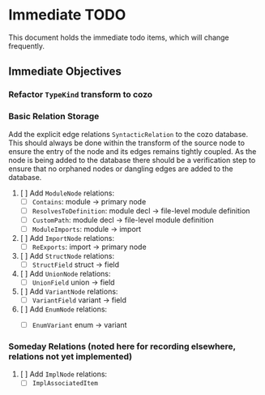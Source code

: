 # Immediate TODO

This document holds the immediate todo items, which will change frequently.

## Immediate Objectives

### Refactor `TypeKind` transform to cozo



### Basic Relation Storage

Add the explicit edge relations `SyntacticRelation` to the cozo database. This should always be done within the transform of the source node to ensure the entry of the node and its edges remains tightly coupled. As the node is being added to the database there should be a verification step to ensure that no orphaned nodes or dangling edges are added to the database.

1.  [ ] Add `ModuleNode` relations:
      - [ ] `Contains`: module -> primary node
      - [ ] `ResolvesToDefinition`: module decl -> file-level module definition
      - [ ] `CustomPath`: module decl -> file-level module definition
      - [ ] `ModuleImports`: module -> import
1.  [ ] Add `ImportNode` relations:
      - [ ] `ReExports`: import -> primary node
1.  [ ] Add `StructNode` relations:
      - [ ] `StructField` struct -> field
1.  [ ] Add `UnionNode` relations:
      - [ ] `UnionField` union -> field
1.  [ ] Add `VariantNode` relations:
      - [ ] `VariantField` variant -> field
1.  [ ] Add `EnumNode` relations:
      - [ ] `EnumVariant` enum -> variant



### Someday Relations (noted here for recording elsewhere, relations not yet implemented)
1.  [ ] Add `ImplNode` relations:
      - [ ] `ImplAssociatedItem`

[primary schema]:crates/ingest/ploke-transform/src/schema/primary_nodes.rs
